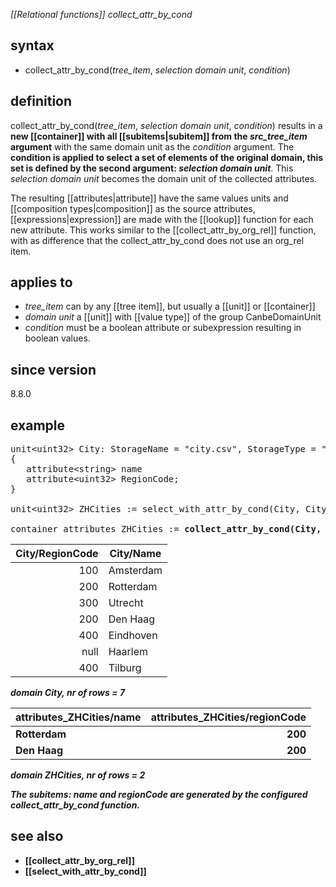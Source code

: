 *[[Relational functions]] collect_attr_by_cond*

## syntax

- collect_attr_by_cond(*tree_item*, *selection domain unit*, *condition*)

## definition

collect_attr_by_cond(*tree_item*, *selection domain unit*, *condition*) results in a **new [[container]] with all [[subitems|subitem]] from the *src_tree_item* argument** with the same domain unit as the *condition* argument.
The **condition is applied to select a set of elements of the original domain, this set is defined by the second argument: *selection domain unit***. This *selection domain unit* becomes the domain unit of the collected attributes.

The resulting [[attributes|attribute]] have the same values units and [[composition types|composition]] as the source attributes, [[expressions|expression]] are made with the [[lookup]] function for each new attribute. This works similar to the [[collect_attr_by_org_rel]] function, with as difference that the collect_attr_by_cond does not use an org_rel item.


## applies to

- *tree_item* can by any [[tree item]], but usually a [[unit]] or [[container]]
- *domain unit* a [[unit]] with [[value type]] of the group CanbeDomainUnit
- *condition* must be a boolean attribute or subexpression resulting in boolean values.

## since version

8.8.0

## example

<pre>
unit&lt;uint32&gt; City: StorageName = "city.csv", StorageType = "gdal.vect", StoragReadOnly = "True"
{
   attribute&lt;string&gt; name
   attribute&lt;uint32&gt; RegionCode;
}

unit&lt;uint32&gt; ZHCities := select_with_attr_by_cond(City, City/RegionCode == 200)

container attributes_ZHCities := <B>collect_attr_by_cond(<B>City, ZHCities, City/RegionCode == 200<B>)</B>;
</pre>

| City/RegionCode | City/Name |
|----------------:|-----------|
| 100             | Amsterdam |
| 200             | Rotterdam |
| 300             | Utrecht   |
| 200             | Den Haag  |
| 400             | Eindhoven |
| null            | Haarlem   |
| 400             | Tilburg   |

*domain City, nr of rows = 7*

|attributes_ZHCities/name|attributes_ZHCities/regionCode|
|------------------------|-----------------------------:|
|**Rotterdam**           |**200**                       |
|**Den Haag**            |**200**                       |

*domain <B>ZHCities</B>, nr of rows = 2*

<I> The subitems: name and regionCode are generated by the configured collect_attr_by_cond function.</I> 

## see also

- [[collect_attr_by_org_rel]]
- [[select_with_attr_by_cond]]
